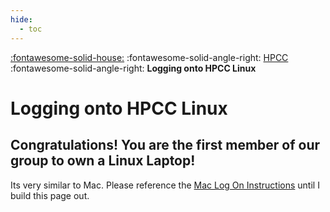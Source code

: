 ```yaml
---
hide:
  - toc
---
```

[:fontawesome-solid-house:](../index.md) :fontawesome-solid-angle-right: [HPCC](index.md) :fontawesome-solid-angle-right: **Logging onto HPCC Linux**

# Logging onto HPCC Linux

## Congratulations! You are the first member of our group to own a Linux Laptop!

Its very similar to Mac. Please reference the [Mac Log On Instructions](log_on_mac.md) until I build this page out.


